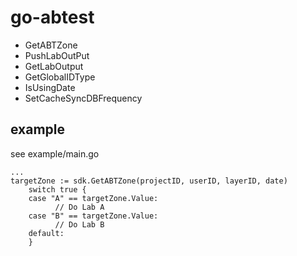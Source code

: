 # go-abtest

- GetABTZone
- PushLabOutPut
- GetLabOutput
- GetGlobalIDType
- IsUsingDate
- SetCacheSyncDBFrequency

## example
see example/main.go

```
...
targetZone := sdk.GetABTZone(projectID, userID, layerID, date)
	switch true {
	case "A" == targetZone.Value:
	      // Do Lab A
	case "B" == targetZone.Value:
	      // Do Lab B
	default:
	}
```